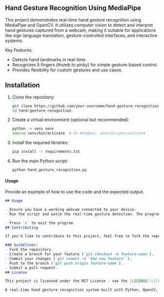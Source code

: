 ## Hand Gesture Recognition Using MediaPipe
This project demonstrates real-time hand gesture recognition using MediaPipe and OpenCV. It utilizes computer vision to detect and interpret hand gestures captured from a webcam, making it suitable for applications like sign language translation, gesture-controlled interfaces, and interactive systems.

Key Features:
- Detects hand landmarks in real-time.
- Recognizes 5 fingers (thumb to pinky) for simple gesture-based control.
- Provides flexibility for custom gestures and use cases.
## Installation

1. Clone the repository:
   ```bash
   git clone https://github.com/your-username/hand-gesture-recognition.git
   cd hand-gesture-recognition
   ```

2. Create a virtual environment (optional but recommended):
   ```bash
   python -m venv venv
   source venv/bin/activate  # On Windows: venv\Scripts\activate
   ```

3. Install the required libraries:
   ```bash
   pip install -r requirements.txt
   ```

4. Run the main Python script:
   ```bash
   python hand_gesture_recognition.py
   ```

#### Usage
Provide an example of how to use the code and the expected output.
```markdown
## Usage

- Ensure you have a working webcam connected to your device.
- Run the script and watch the real-time gesture detection. The program will display the hand landmarks and indicate whether each finger is up or down based on the hand’s position.

- Press `x` to exit the program.
## Contributing

If you'd like to contribute to this project, feel free to fork the repository, make changes, and submit a pull request. Any suggestions or improvements are welcome!

### Guidelines:
- Fork the repository.
- Create a branch for your feature (`git checkout -b feature-name`).
- Commit your changes (`git commit -m 'Add new feature'`).
- Push to the branch (`git push origin feature-name`).
- Submit a pull request.
## License

This project is licensed under the MIT License - see the [LICENSE](LICENSE) file for details.

A real-time hand gesture recognition system built with Python, OpenCV, and MediaPipe. It tracks hand landmarks and detects finger states (up/down) using a webcam. This project can be used for sign language recognition, gesture-based controls, or interactive applications. Open-source and customizable.
